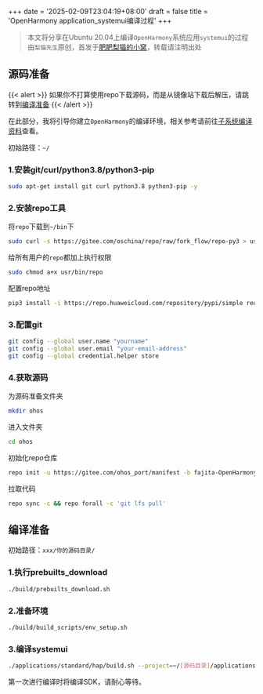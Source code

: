 +++
date = '2025-02-09T23:04:19+08:00'
draft = false
title = 'OpenHarmony application_systemui编译过程'
+++

> 本文将分享在Ubuntu 20.04上编译`OpenHarmony`系统应用`systemui`的过程
> 由`梨猫先生`原创，首发于[肥肥梨猫的小窝](https://peercat.cn/)，转载请注明出处
## 源码准备

{{< alert >}}
如果你不打算使用repo下载源码，而是从镜像站下载后解压，请跳转到[编译准备](#编译准备)
{{< /alert >}}
<!--more-->


在此部分，我将引导你建立`OpenHarmony`的编译环境，相关参考请前往[子系统编译资料](https://gitee.com/openharmony/docs/blob/master/zh-cn/device-dev/subsystems/subsys-build-all.md)查看。

初始路径：`~/`

### 1.安装git/curl/python3.8/python3-pip

```bash
sudo apt-get install git curl python3.8 python3-pip -y
```

### 2.安装repo工具

将`repo`下载到`~/bin`下
```bash
sudo curl -s https://gitee.com/oschina/repo/raw/fork_flow/repo-py3 > usr/bin/repo
```
给所有用户的`repo`都加上执行权限
```bash
sudo chmod a+x usr/bin/repo
```
配置repo地址
```bash
pip3 install -i https://repo.huaweicloud.com/repository/pypi/simple requests
```

### 3.配置git

```bash
git config --global user.name "yourname"
git config --global user.email "your-email-address"
git config --global credential.helper store
```

### 4.获取源码

为源码准备文件夹
```bash
mkdir ohos
```
进入文件夹
```bash
cd ohos
```
初始化repo仓库
```bash
repo init -u https://gitee.com/ohos_port/manifest -b fajita-OpenHarmony-3.2-Release --no-repo-verify
```
拉取代码
```bash
repo sync -c && repo forall -c 'git lfs pull'
```

## 编译准备

初始路径：`xxx/你的源码目录/`

### 1.执行prebuilts_download

```bash
./build/prebuilts_download.sh
```

### 2.准备环境

```bash
./build/build_scripts/env_setup.sh
```

### 3.编译systemui

```bash
./applications/standard/hap/build.sh --project=~/[源码目录]/applications/standard/systemui --build_sdk=true --npm=@ohos:https://repo.harmonyos.com/npm
```

第一次进行编译时将编译SDK，请耐心等待。